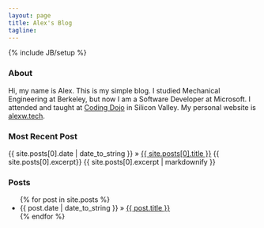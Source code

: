 ```yaml
---
layout: page
title: Alex's Blog
tagline: 
---
```

{% include JB/setup %}

### About
Hi, my name is Alex. This is my simple blog. I studied Mechanical Engineering at Berkeley, but now I am a Software Developer at Microsoft. I attended and taught at [Coding Dojo](http://codingdojo.com) in Silicon Valley. My personal website is [alexw.tech](http://alexw.tech).

### Most Recent Post

<span>{{ site.posts[0].date | date_to_string }}</span> &raquo; <a href="{{ BASE_PATH }}{{ site.posts[0].url }}">{{ site.posts[0].title }}</a>
{{ site.posts[0].excerpt}}
{{ site.posts[0].excerpt | markdownify }}


### Posts

<ul class="posts">
  {% for post in site.posts %}
    <li><span>{{ post.date | date_to_string }}</span> &raquo; <a href="{{ BASE_PATH }}{{ post.url }}">{{ post.title }}</a></li>
  {% endfor %}
</ul>

<!-- ![ALT TEXT]({{ site.url }}/assets/images/IMAGE.jpg){: .img-responsive } -->




